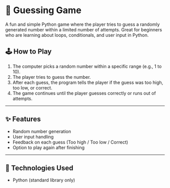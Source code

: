 # 🎯 Guessing Game

A fun and simple Python game where the player tries to guess a randomly generated number within a limited number of attempts.
Great for beginners who are learning about loops, conditionals, and user input in Python.

## 🕹️ How to Play

1. The computer picks a random number within a specific range (e.g., 1 to 10).
2. The player tries to guess the number.
3. After each guess, the program tells the player if the guess was too high, too low, or correct.
4. The game continues until the player guesses correctly or runs out of attempts.

---

## ✨ Features

- Random number generation  
- User input handling  
- Feedback on each guess (Too high / Too low / Correct)  
- Option to play again after finishing

---

## 🧰 Technologies Used

- Python (standard library only)

